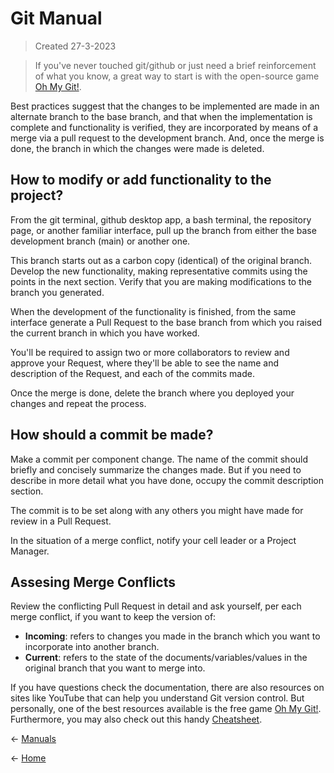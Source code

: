 # Git Manual
> Created 27-3-2023

> If you've never touched git/github or just need a brief reinforcement of what you know, a great way to start is with the open-source game [Oh My Git!](https://ohmygit.org/).

Best practices suggest that the changes to be implemented are made in an alternate branch to the base branch, and that when the implementation is complete and functionality is verified, they are incorporated by means of a merge via a pull request to the development branch. And, once the merge is done, the branch in which the changes were made is deleted.

## How to modify or add functionality to the project?

From the git terminal, github desktop app, a bash terminal, the repository page, or another familiar interface, pull up the branch from either the base development branch (main) or another one.

This branch starts out as a carbon copy (identical) of the original branch.
Develop the new functionality, making representative commits using the points in the next section. Verify that you are making modifications to the branch you generated.

When the development of the functionality is finished, from the same interface generate a Pull Request to the base branch from which you raised the current branch in which you have worked.

You'll be required to assign two or more collaborators to review and approve your Request, where they'll be able to see the name and description of the Request, and each of the commits made.

Once the merge is done, delete the branch where you deployed your changes and repeat the process.

## How should a commit be made?

Make a commit per component change.
The name of the commit should briefly and concisely summarize the changes made. But if you need to describe in more detail what you have done, occupy the commit description section.

The commit is to be set along with any others you might have made for review in a Pull Request.

In the situation of a merge conflict, notify your cell leader or a Project Manager.

## Assesing Merge Conflicts

Review the conflicting Pull Request in detail and ask yourself, per each merge conflict, if you want to keep the version of:
- **Incoming**: refers to changes you made in the branch which you want to incorporate into another branch.
- **Current**: refers to the state of the documents/variables/values in the original branch that you want to merge into.

If you have questions check the documentation, there are also resources on sites like YouTube that can help you understand Git version control. But personally, one of the best resources available is the free game [Oh My Git!](https://ohmygit.org/). Furthermore, you may also check out this handy [Cheatsheet](https://danielkummer.github.io/git-flow-cheatsheet/).

← [Manuals](https://github.com/SFMBa01029956/TC3005B.502/tree/manuals)

← [Home](https://github.com/SFMBa01029956/TC3005B.502)
